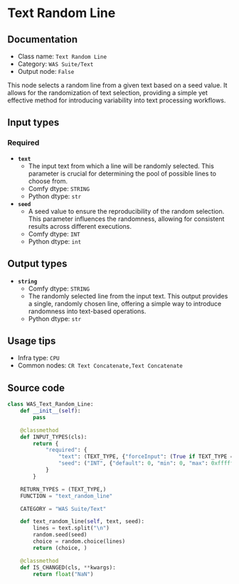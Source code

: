 # Text Random Line
## Documentation
- Class name: `Text Random Line`
- Category: `WAS Suite/Text`
- Output node: `False`

This node selects a random line from a given text based on a seed value. It allows for the randomization of text selection, providing a simple yet effective method for introducing variability into text processing workflows.
## Input types
### Required
- **`text`**
    - The input text from which a line will be randomly selected. This parameter is crucial for determining the pool of possible lines to choose from.
    - Comfy dtype: `STRING`
    - Python dtype: `str`
- **`seed`**
    - A seed value to ensure the reproducibility of the random selection. This parameter influences the randomness, allowing for consistent results across different executions.
    - Comfy dtype: `INT`
    - Python dtype: `int`
## Output types
- **`string`**
    - Comfy dtype: `STRING`
    - The randomly selected line from the input text. This output provides a single, randomly chosen line, offering a simple way to introduce randomness into text-based operations.
    - Python dtype: `str`
## Usage tips
- Infra type: `CPU`
- Common nodes: `CR Text Concatenate,Text Concatenate`


## Source code
```python
class WAS_Text_Random_Line:
    def __init__(self):
        pass

    @classmethod
    def INPUT_TYPES(cls):
        return {
            "required": {
                "text": (TEXT_TYPE, {"forceInput": (True if TEXT_TYPE == 'STRING' else False)}),
                "seed": ("INT", {"default": 0, "min": 0, "max": 0xffffffffffffffff}),
            }
        }

    RETURN_TYPES = (TEXT_TYPE,)
    FUNCTION = "text_random_line"

    CATEGORY = "WAS Suite/Text"

    def text_random_line(self, text, seed):
        lines = text.split("\n")
        random.seed(seed)
        choice = random.choice(lines)
        return (choice, )

    @classmethod
    def IS_CHANGED(cls, **kwargs):
        return float("NaN")

```
